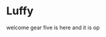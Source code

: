 # Luffy
welcome
gear five is here and it is op 
 
 
  
  
     
                   
                   
                             
                                          
                      
                          
             
     
  
 
